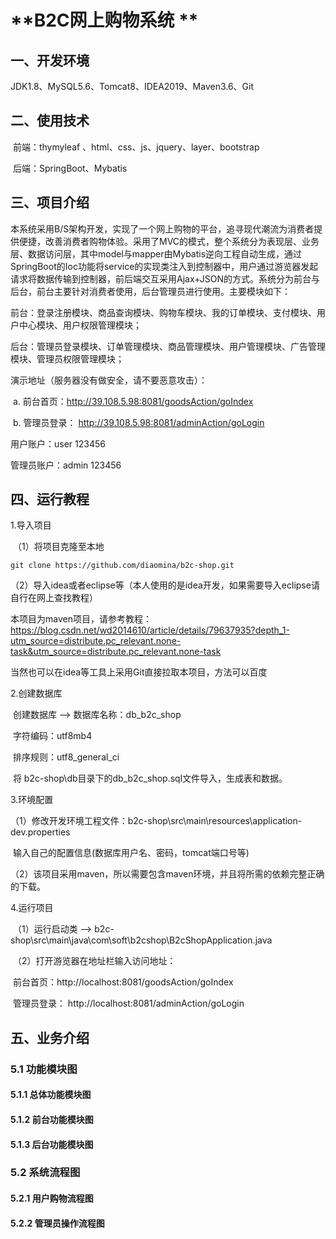 # **B2C网上购物系统 **



## 一、开发环境

JDK1.8、MySQL5.6、Tomcat8、IDEA2019、Maven3.6、Git

## 二、使用技术

​	前端：thymyleaf 、html、css、js、jquery、layer、bootstrap

​	后端：SpringBoot、Mybatis

## 三、项目介绍

​	本系统采用B/S架构开发，实现了一个网上购物的平台，追寻现代潮流为消费者提供便捷，改善消费者购物体验。采用了MVC的模式，整个系统分为表现层、业务层、数据访问层，其中model与mapper由Mybatis逆向工程自动生成，通过SpringBoot的Ioc功能将service的实现类注入到控制器中，用户通过游览器发起请求将数据传输到控制器，前后端交互采用Ajax+JSON的方式。系统分为前台与后台，前台主要针对消费者使用，后台管理员进行使用。主要模块如下：

​	前台：登录注册模块、商品查询模块、购物车模块、我的订单模块、支付模块、用户中心模块、用户权限管理模块；

​	后台：管理员登录模块、订单管理模块、商品管理模块、用户管理模块、广告管理模块、管理员权限管理模块；

演示地址（服务器没有做安全，请不要恶意攻击）：

​	a. 前台首页：http://39.108.5.98:8081/goodsAction/goIndex

​	b. 管理员登录： http://39.108.5.98:8081/adminAction/goLogin 

用户账户：user	123456

管理员账户：admin	123456

## 四、运行教程

1.导入项目

​	（1）将项目克隆至本地

```
git clone https://github.com/diaomina/b2c-shop.git
```

​	（2）导入idea或者eclipse等（本人使用的是idea开发，如果需要导入eclipse请自行在网上查找教程）

本项目为maven项目，请参考教程： https://blog.csdn.net/wd2014610/article/details/79637935?depth_1-utm_source=distribute.pc_relevant.none-task&utm_source=distribute.pc_relevant.none-task 



当然也可以在idea等工具上采用Git直接拉取本项目，方法可以百度

2.创建数据库

​		创建数据库 --> 数据库名称：db_b2c_shop

​								  字符编码：utf8mb4

​								  排序规则：utf8_general_ci

​		将 b2c-shop\db目录下的db_b2c_shop.sql文件导入，生成表和数据。

3.环境配置

​	（1）修改开发环境工程文件：b2c-shop\src\main\resources\application-dev.properties

​					输入自己的配置信息(数据库用户名、密码，tomcat端口号等)

​	（2）该项目采用maven，所以需要包含maven环境，并且将所需的依赖完整正确的下载。		

4.运行项目

​	（1）运行启动类 --> b2c-shop\src\main\java\com\soft\b2cshop\B2cShopApplication.java

​	（2）打开游览器在地址栏输入访问地址：

​	前台首页：http://localhost:8081/goodsAction/goIndex

​	管理员登录： http://localhost:8081/adminAction/goLogin 

## 五、业务介绍

### 5.1 功能模块图

#### 5.1.1 总体功能模块图

#### 5.1.2 前台功能模块图

#### 5.1.3 后台功能模块图

### 5.2 系统流程图

#### 5.2.1 用户购物流程图

#### 5.2.2 管理员操作流程图